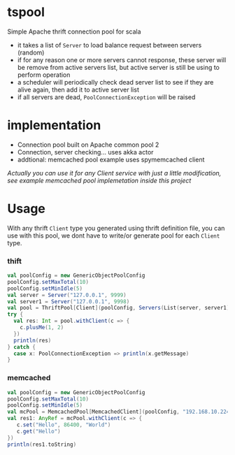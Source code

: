 # tspool
Simple Apache thrift connection pool for scala 

- it takes a list of `Server` to load balance request between servers (random)
- if for any reason one or more servers cannot response, these server will be remove from active servers list, but active server is still be using to perform operation 
- a scheduler will periodically check dead server list to see if they are alive again, then add it to active server list 
- if all servers are dead, `PoolConnectionException` will be raised 


# implementation 

- Connection pool built on Apache common pool 2 
- Connection, server checking... uses akka actor
- addtional: memcached pool example uses spymemcached client  


*Actually you can use it for any Client service with just a little modification, see example memcached pool implemetation inside this project* 



# Usage 

With any thrift `Client` type you generated using thrift definition file, you can use with this pool, we dont have to write/or generate pool for each `Client` type. 




### thift 

```scala
val poolConfig = new GenericObjectPoolConfig
poolConfig.setMaxTotal(10)
poolConfig.setMinIdle(5)
val server = Server("127.0.0.1", 9999)
val server1 = Server("127.0.0.1", 9998)
val pool = ThriftPool[Client](poolConfig, Servers(List(server, server1)))
try {
  val res: Int = pool.withClient(c => {
    c.plusMe(1, 2)
  })
  println(res)
} catch {
  case x: PoolConnectionException => println(x.getMessage)
}
```


### memcached


```scala 
val poolConfig = new GenericObjectPoolConfig
poolConfig.setMaxTotal(10)
poolConfig.setMinIdle(5)
val mcPool = MemcachedPool[MemcachedClient](poolConfig, "192.168.10.224", 11212)
val res1: AnyRef = mcPool.withClient(c => {
   c.set("Hello", 86400, "World")
   c.get("Hello")
})
println(res1.toString)
```
